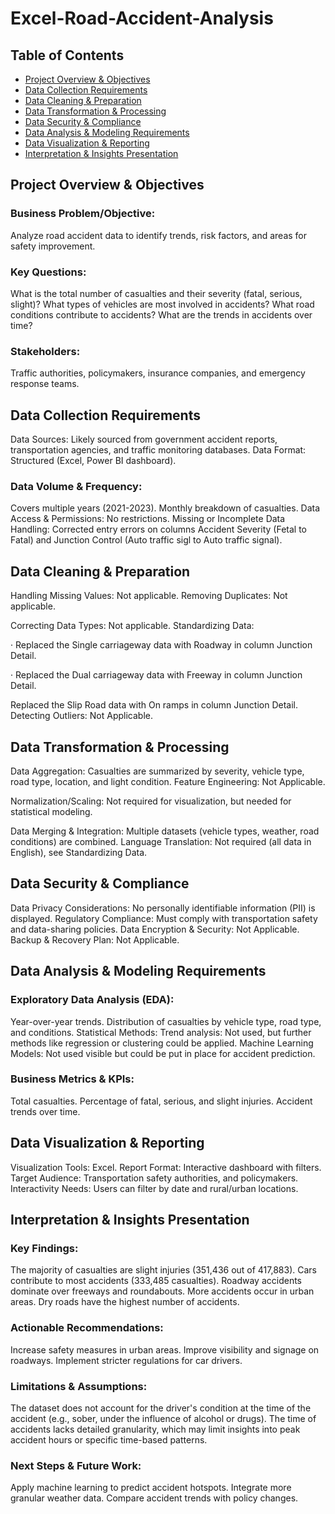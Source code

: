 # Excel-Road-Accident-Analysis

## Table of Contents
- [Project Overview & Objectives](https://github.com/XBarc16/Data-Analyst-Portfolio/blob/main/Project/Excel%20Projects/Excel%20Road%20Accident%20Analysis/Readme.md#Project-Overview--Objectives)
- [Data Collection Requirements](https://github.com/XBarc16/Data-Analyst-Portfolio/blob/main/Project/Excel%20Projects/Excel%20Road%20Accident%20Analysis/Readme.md#Data-Collection-Requirements)
- [Data Cleaning & Preparation](https://github.com/XBarc16/Data-Analyst-Portfolio/blob/main/Project/Excel%20Projects/Excel%20Road%20Accident%20Analysis/Readme.md#Data-Cleaning--Preparation)
- [Data Transformation & Processing](https://github.com/XBarc16/Data-Analyst-Portfolio/blob/main/Project/Excel%20Projects/Excel%20Road%20Accident%20Analysis/Readme.md#Data-Transformation--Processing)
- [Data Security & Compliance](https://github.com/XBarc16/Data-Analyst-Portfolio/blob/main/Project/Excel%20Projects/Excel%20Road%20Accident%20Analysis/Readme.md#Data-Security--Compliance)
- [Data Analysis & Modeling Requirements](https://github.com/XBarc16/Data-Analyst-Portfolio/blob/main/Project/Excel%20Projects/Excel%20Road%20Accident%20Analysis/Readme.md#Data-Analysis--Modeling-Requirements) 
- [Data Visualization & Reporting](https://github.com/XBarc16/Data-Analyst-Portfolio/blob/main/Project/Excel%20Projects/Excel%20Road%20Accident%20Analysis/Readme.md#Data-Visualization--Reporting)
- [Interpretation & Insights Presentation](https://github.com/XBarc16/Data-Analyst-Portfolio/blob/main/Project/Excel%20Projects/Excel%20Road%20Accident%20Analysis/Readme.md#Interpretation--Insights-Presentation)

## Project Overview & Objectives

### Business Problem/Objective:

Analyze road accident data to identify trends, risk factors, and areas for safety improvement.


### Key Questions:

What is the total number of casualties and their severity (fatal, serious, slight)?
What types of vehicles are most involved in accidents?
What road conditions contribute to accidents?
What are the trends in accidents over time?

### Stakeholders:

Traffic authorities, policymakers, insurance companies, and emergency response teams.

## Data Collection Requirements

Data Sources: Likely sourced from government accident reports, transportation agencies, and traffic monitoring databases.
Data Format: Structured (Excel, Power BI dashboard).

### Data Volume & Frequency:

Covers multiple years (2021-2023).
Monthly breakdown of casualties.
Data Access & Permissions: No restrictions.
Missing or Incomplete Data Handling: Corrected entry errors on columns Accident Severity (Fetal to Fatal) and Junction Control (Auto traffic sigl to Auto traffic signal).

## Data Cleaning & Preparation

Handling Missing Values: Not applicable.
Removing Duplicates: Not applicable.

Correcting Data Types: Not applicable.
Standardizing Data:  

·        Replaced the Single carriageway data with Roadway in column Junction Detail.

·        Replaced the Dual carriageway data with Freeway in column Junction Detail.

Replaced the Slip Road data with On ramps in column Junction Detail.
Detecting Outliers: Not Applicable.

## Data Transformation & Processing

Data Aggregation: 
Casualties are summarized by severity, vehicle type, road type, location, and light condition.
Feature Engineering: Not Applicable.

Normalization/Scaling: 
Not required for visualization, but needed for statistical modeling.

Data Merging & Integration: 
Multiple datasets (vehicle types, weather, road conditions) are combined.
Language Translation: Not required (all data in English), see Standardizing Data.

## Data Security & Compliance

Data Privacy Considerations: No personally identifiable information (PII) is displayed.
Regulatory Compliance: Must comply with transportation safety and data-sharing policies.
Data Encryption & Security: Not Applicable.
Backup & Recovery Plan: Not Applicable.

## Data Analysis & Modeling Requirements

### Exploratory Data Analysis (EDA):

Year-over-year trends.
Distribution of casualties by vehicle type, road type, and conditions.
Statistical Methods: Trend analysis: Not used, but further methods like regression or clustering could be applied.
Machine Learning Models: Not used visible but could be put in place for accident prediction.

### Business Metrics & KPIs:

Total casualties.
Percentage of fatal, serious, and slight injuries.
Accident trends over time.

## Data Visualization & Reporting

Visualization Tools: Excel.
Report Format: Interactive dashboard with filters.
Target Audience: Transportation safety authorities, and policymakers.
Interactivity Needs: Users can filter by date and rural/urban locations.

## Interpretation & Insights Presentation

### Key Findings:

The majority of casualties are slight injuries (351,436 out of 417,883).
Cars contribute to most accidents (333,485 casualties).
Roadway accidents dominate over freeways and roundabouts.
More accidents occur in urban areas.
Dry roads have the highest number of accidents.

### Actionable Recommendations:

Increase safety measures in urban areas.
Improve visibility and signage on roadways.
Implement stricter regulations for car drivers.

### Limitations & Assumptions:

The dataset does not account for the driver's condition at the time of the accident (e.g., sober, under the influence of alcohol or drugs).
The time of accidents lacks detailed granularity, which may limit insights into peak accident hours or specific time-based patterns.

### Next Steps & Future Work:

Apply machine learning to predict accident hotspots.
Integrate more granular weather data.
Compare accident trends with policy changes.

